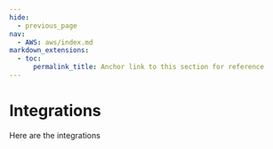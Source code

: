 ```yaml
---
hide:
  - previous_page
nav:
  - AWS: aws/index.md
markdown_extensions:
  - toc:
      permalink_title: Anchor link to this section for reference
---
```


# Integrations

Here are the integrations
